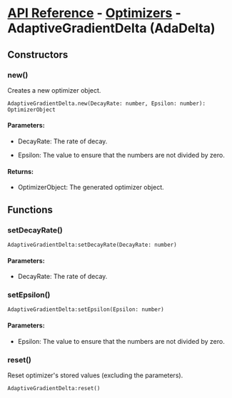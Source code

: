# [API Reference](../../API.md) - [Optimizers](../Optimizers.md) - AdaptiveGradientDelta (AdaDelta)

## Constructors

### new()

Creates a new optimizer object.

```
AdaptiveGradientDelta.new(DecayRate: number, Epsilon: number): OptimizerObject
```

#### Parameters:

* DecayRate: The rate of decay.

* Epsilon: The value to ensure that the numbers are not divided by zero.

#### Returns:

* OptimizerObject: The generated optimizer object.

## Functions

### setDecayRate()

```
AdaptiveGradientDelta:setDecayRate(DecayRate: number)
```

#### Parameters:

* DecayRate: The rate of decay.

### setEpsilon()

```
AdaptiveGradientDelta:setEpsilon(Epsilon: number)
```

#### Parameters:

* Epsilon: The value to ensure that the numbers are not divided by zero.

### reset()

Reset optimizer's stored values (excluding the parameters).

```
AdaptiveGradientDelta:reset()
```
